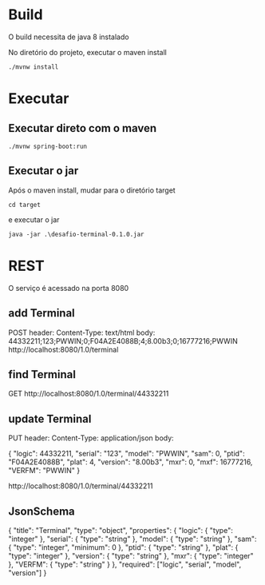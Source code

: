 Build
=========

O build necessita de java 8 instalado

No diretório do projeto, executar o maven install

    ./mvnw install


Executar
========

## Executar direto com o maven

    ./mvnw spring-boot:run

## Executar o jar

Após o maven install, mudar para o diretório target


    cd target


e executar o jar


    java -jar .\desafio-terminal-0.1.0.jar
    
REST
=====

O serviço é acessado na porta 8080


## add Terminal

POST
header: Content-Type: text/html
body: 44332211;123;PWWIN;0;F04A2E4088B;4;8.00b3;0;16777216;PWWIN
http://localhost:8080/1.0/terminal

## find Terminal
GET
http://localhost:8080/1.0/terminal/44332211

## update Terminal

PUT
header: Content-Type: application/json
body: 

{
    "logic": 44332211,
    "serial": "123",
    "model": "PWWIN",
    "sam": 0,
    "ptid": "F04A2E4088B",
    "plat": 4,
    "version": "8.00b3",
    "mxr": 0,
    "mxf": 16777216,
    "VERFM": "PWWIN"
}

http://localhost:8080/1.0/terminal/44332211

## JsonSchema

{
	"title": "Terminal",
	"type": "object",
	"properties": {
		"logic": {
		"type": "integer"
		},
		"serial": {
			"type": "string"
		},
		"model": {
			"type": "string"
		},
		"sam": {
			"type": "integer",
			"minimum": 0
		},
		"ptid": {
			"type": "string"
		},
		"plat": {
			"type": "integer"
		},
		"version": {
			"type": "string"
		},
		"mxr": {
			"type": "integer"
		},
		"VERFM": {
			"type": "string"
		}
	},
	"required": ["logic", "serial", "model", "version"]
}



